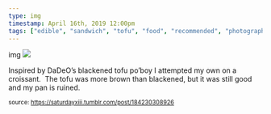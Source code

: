 ```yaml
---
type: img
timestamp: April 16th, 2019 12:00pm
tags: ["edible", "sandwich", "tofu", "food", "recommended", "photography"]
---
```

img
<img src="https://saturdayxiii.github.io/media/184230308926.jpg"/>
                                                                                          
Inspired by DaDeO’s blackened tofu po’boy I attempted my own on a croissant.  The tofu was more brown than blackened, but it was still good and my pan is ruined.
 
                                    
                
                
                
                
                                
<small>source: https://saturdayxiii.tumblr.com/post/184230308926</small>